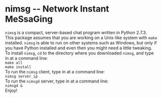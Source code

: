 nimsg -- Network Instant MeSsaGing
==================================
`nimsg` is a compact, server-based chat program written in Python 2.7.3.  
This package assumes that you are working on a Unix-like system with `make` installed.  `nimsg` is able to run on other systems such as Windows, but only if you have Python installed and even then you might need a little tweaking.  
To install `nimsg`, `cd` to the directory where you downloaded `nimsg`, and type in at a command line:  
`make all`  
`make install`  
To run the `nimsg` client, type in at a command line:  
`nimsg server_ip`  
To run the `nimsgd` server, type in at a command line:  
`nimsgd &`  
Enjoy!
